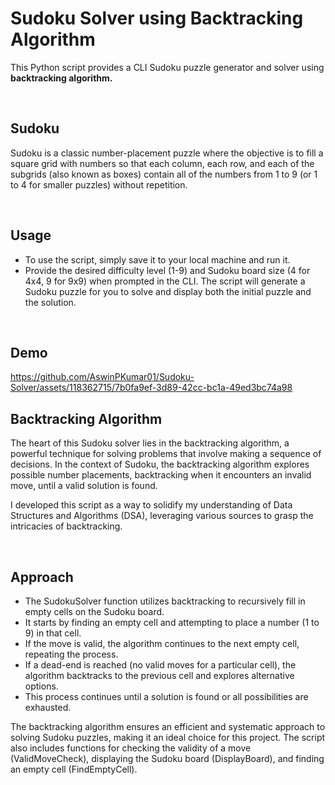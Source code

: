 # Sudoku Solver using Backtracking Algorithm
This Python script provides a CLI Sudoku puzzle generator and solver using **backtracking algorithm.**

<br/> 

## Sudoku
Sudoku is a classic number-placement puzzle where the objective is to fill a square grid with numbers so that each column, each row, and each of the subgrids (also known as boxes) contain all of the numbers from 1 to 9 (or 1 to 4 for smaller puzzles) without repetition.

<br/> 

## Usage
- To use the script, simply save it to your local machine and run it.
- Provide the desired difficulty level (1-9) and Sudoku board size (4 for 4x4, 9 for 9x9) when prompted in the CLI. The script will generate a Sudoku puzzle for you to solve and display both the initial puzzle and the solution.

<br/> 

## Demo

https://github.com/AswinPKumar01/Sudoku-Solver/assets/118362715/7b0fa9ef-3d89-42cc-bc1a-49ed3bc74a98


## Backtracking Algorithm
The heart of this Sudoku solver lies in the backtracking algorithm, a powerful technique for solving problems that involve making a sequence of decisions. In the context of Sudoku, the backtracking algorithm explores possible number placements, backtracking when it encounters an invalid move, until a valid solution is found.

I developed this script as a way to solidify my understanding of Data Structures and Algorithms (DSA), leveraging various sources to grasp the intricacies of backtracking. 

<br/> 

## Approach

- The SudokuSolver function utilizes backtracking to recursively fill in empty cells on the Sudoku board.
- It starts by finding an empty cell and attempting to place a number (1 to 9) in that cell.
- If the move is valid, the algorithm continues to the next empty cell, repeating the process.
- If a dead-end is reached (no valid moves for a particular cell), the algorithm backtracks to the previous cell and explores alternative options.
- This process continues until a solution is found or all possibilities are exhausted.

The backtracking algorithm ensures an efficient and systematic approach to solving Sudoku puzzles, making it an ideal choice for this project. The script also includes functions for checking the validity of a move (ValidMoveCheck), displaying the Sudoku board (DisplayBoard), and finding an empty cell (FindEmptyCell).

